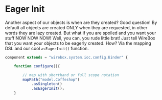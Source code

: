 # Eager Init

Another aspect of our objects is when are they created? Good question! By default all objects are created ONLY when they are requested, in other words they are lazy created. But what if you are spoiled and you want your stuff NOW NOW NOW! Well, you can, you rude little brat! Just tell WireBox that you want your objects to be eagerly created. How? Via the mapping DSL and our cool `asEagerInit()` function.


```js
component extends = "wirebox.system.ioc.config.Binder" {

    function configure(){

        // map with shorthand or full scope notation
        mapPath("model.Coffeshop")
            .asSingleton()
            .asEagerInit();
    }
```
